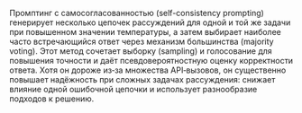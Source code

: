 Промптинг с самосогласованностью (self-consistency prompting) генерирует несколько цепочек рассуждений для одной и той же задачи при повышенном значении температуры, а затем выбирает наиболее часто встречающийся ответ через механизм большинства (majority voting). Этот метод сочетает выборку (sampling) и голосование для повышения точности и даёт псевдовероятностную оценку корректности ответа. Хотя он дороже из‑за множества API‑вызовов, он существенно повышает надёжность при сложных задачах рассуждения: снижает влияние одной ошибочной цепочки и использует разнообразие подходов к решению.